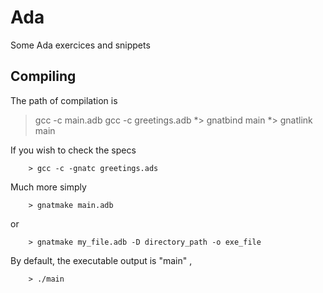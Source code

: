 # Ada
Some Ada exercices and snippets

## Compiling
The path of compilation is

> gcc -c main.adb
> gcc -c greetings.adb
*> gnatbind main
*> gnatlink main
  
  If you wish to check the specs
  
        > gcc -c -gnatc greetings.ads
    
  Much more simply
  
        > gnatmake main.adb
      
 or
 
        > gnatmake my_file.adb -D directory_path -o exe_file
    
By default, the executable output is "main" ,
    
        > ./main
    
